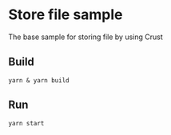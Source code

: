# Store file sample

The base sample for storing file by using Crust

## Build

```shell
yarn & yarn build
```

## Run

```shell
yarn start
```